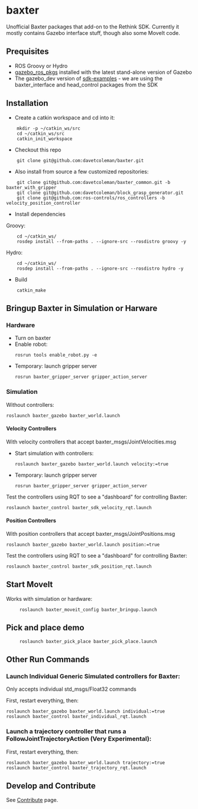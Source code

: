 baxter
======

Unofficial Baxter packages that add-on to the Rethink SDK. Currently it mostly contains Gazebo interface stuff, though also some MoveIt code.

## Prequisites

 * ROS Groovy or Hydro
 * [gazebo_ros_pkgs](gazebosim.org/wiki/Tutorials#ROS_Integration) installed with the latest stand-alone version of Gazebo
 * The gazebo_dev version of [sdk-examples](https://github.com/RethinkRobotics/sdk-examples) - we are using the baxter_interface and head_control packages from the SDK

## Installation

* Create a catkin workspace and cd into it:

```
    mkdir -p ~/catkin_ws/src
    cd ~/catkin_ws/src
    catkin_init_workspace
```

* Checkout this repo

```
    git clone git@github.com:davetcoleman/baxter.git
```

* Also install from source a few customized repositories:

```
    git clone git@github.com:davetcoleman/baxter_common.git -b baxter_with_gripper
    git clone git@github.com:davetcoleman/block_grasp_generator.git
    git clone git@github.com:ros-controls/ros_controllers -b velocity_position_controller
```

* Install dependencies

Groovy:
```
    cd ~/catkin_ws/
    rosdep install --from-paths . --ignore-src --rosdistro groovy -y
```

Hydro:
```
    cd ~/catkin_ws/
    rosdep install --from-paths . --ignore-src --rosdistro hydro -y
```

* Build

```
    catkin_make
```

## Bringup Baxter in Simulation or Harware

### Hardware

 * Turn on baxter
 * Enable robot:
    ```
    rosrun tools enable_robot.py -e
    ```
 * Temporary: launch gripper server
    ```
    rosrun baxter_gripper_server gripper_action_server
    ```

### Simulation

Without controllers:

```
roslaunch baxter_gazebo baxter_world.launch
```

#### Velocity Controllers

With velocity controllers that accept baxter_msgs/JointVelocities.msg

 * Start simulation with controllers:
   ```
   roslaunch baxter_gazebo baxter_world.launch velocity:=true
   ```

 * Temporary: launch gripper server
    ```
    rosrun baxter_gripper_server gripper_action_server
    ```

Test the controllers using RQT to see a "dashboard" for controlling Baxter:

```
roslaunch baxter_control baxter_sdk_velocity_rqt.launch 
```

#### Position Controllers

With position controllers that accept baxter_msgs/JointPositions.msg

```
roslaunch baxter_gazebo baxter_world.launch position:=true
```

Test the controllers using RQT to see a "dashboard" for controlling Baxter:

```
roslaunch baxter_control baxter_sdk_position_rqt.launch 
```

## Start MoveIt

Works with simulation or hardware:

```
     roslaunch baxter_moveit_config baxter_bringup.launch
```

## Pick and place demo

```
     roslaunch baxter_pick_place baxter_pick_place.launch
```


## Other Run Commands

### Launch Individual Generic Simulated controllers for Baxter:

Only accepts individual std_msgs/Float32 commands

First, restart everything, then:

```
roslaunch baxter_gazebo baxter_world.launch individual:=true
roslaunch baxter_control baxter_individual_rqt.launch 
```

### Launch a trajectory controller that runs a FollowJointTrajectoryAction (Very Experimental):

First, restart everything, then:

```
roslaunch baxter_gazebo baxter_world.launch trajectory:=true
roslaunch baxter_control baxter_trajectory_rqt.launch
```

## Develop and Contribute

See [Contribute](https://github.com/osrf/baxter/blob/master/CONTRIBUTING.md) page.
